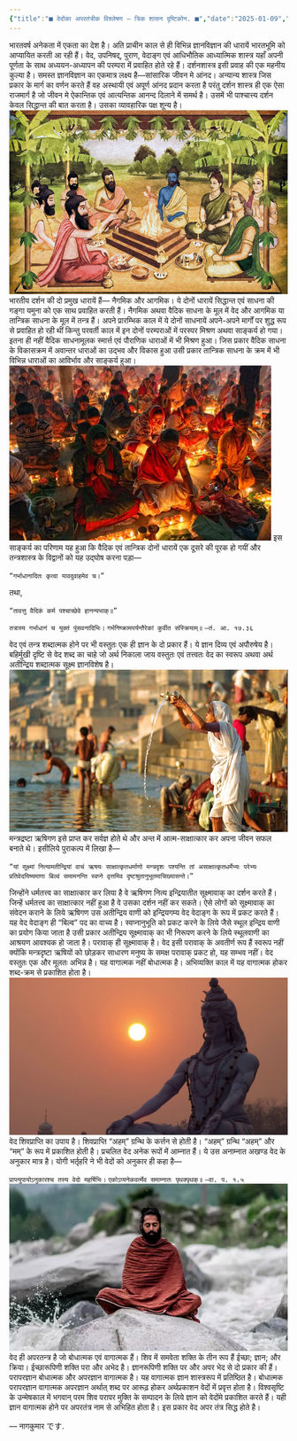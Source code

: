 ```yaml
---
{"title":"■ वेदोंका अपरतंत्रीक विश्लेषण — त्रिक शासन दृष्टिकोन. ■","date":"2025-01-09","tags":["trikashasan","viewpoint","articles","kashmirshaivism","vedas","paratantras","paraparatantras","aparatantras","comparativestudies","history"],"publish":true,"path":"Trikashasan/trikashasana viewpoint/The Aparātāntrik Analysis Of Vedā-s.md","permalink":"/Trikashasan/Trikashasana Viewpoint/The Aparatantrik Analysis Of Vedas/","PassFrontmatter":true}
---
```


भारतवर्ष अनेकता में एकता का देश है। अति प्राचीन काल से ही विभिन्न ज्ञानविज्ञान की धारायें भारतभूमि को आप्यायित करती आ रही हैं। वेद, उपनिषद्, पुराण, वेदाङ्ग एवं आधिभौतिक आध्यात्मिक शास्त्र यहाँ अपनी पूर्णता के साथ अध्ययन-अध्यापन की परम्परा में प्रवाहित होते रहे हैं। दर्शनशास्त्र इसी प्रवाह की एक महनीय कुल्या है। समस्त ज्ञानविज्ञान का एकमात्र लक्ष्य है—सांसारिक जीवन मे आंनद। अन्यान्य शास्त्र जिस प्रकार के मार्ग का वर्णन करते हैं वह अस्थायी एवं अपूर्ण आंनद प्रदान करता है परंतु दर्शन शास्त्र ही एक ऐसा राजमार्ग है जो जीवन मे ऐकान्तिक एवं आत्यन्तिक आनन्द दिलाने में समर्थ है। उसमें भी पाश्चात्त्य दर्शन केवल सिद्धान्त की बात करता है। उसका व्यावहारिक पक्ष शून्य है। 
![Pasted image 20250109150717.png](../../metadata/images/Pasted%20image%2020250109150717.png)
भारतीय दर्शन की दो प्रमुख धारायें हैं— नैगमिक और आगमिक। ये दोनों धारायें सिद्धान्त एवं साधना की गङ्गा यमुना को एक साथ प्रवाहित करती हैं। नैगमिक अथवा वैदिक साधना के मूल में वेद और आगमिक या तान्त्रिक साधना के मूल में तन्त्र हैं। अपने प्रारम्भिक काल में ये दोनों साधनायें अपने-अपने मार्गों पर शुद्ध रूप से प्रवाहित हो रही थीं किन्तु परवर्ती काल में इन दोनों परम्पराओं में परस्पर मिश्रण अथवा साङ्कर्य हो गया। इतना ही नहीं वैदिक साधनामूलक स्मार्त्त एवं पौराणिक धाराओं में भी मिश्रण हुआ। जिस प्रकार वैदिक साधना के विकासक्रम में अवान्तर धाराओं का उद्भव और विकास हुआ उसी प्रकार तान्त्रिक साधना के क्रम में भी विभिन्न धाराओं का आविर्भाव और साङ्कर्य हुआ। 
![Pasted image 20250109150537.png](../../metadata/images/Pasted%20image%2020250109150537.png)
इस साङ्कर्य का परिणाम यह हुआ कि वैदिक एवं तान्त्रिक दोनों धारायें एक दूसरे की पूरक हो गयीं और तन्त्रशास्त्र के विद्वानों को यह उद्घोष करना पड़ा—

`“गर्भाधानादितः कृत्वा यावदुवाहमेव च।”` 

तथा, 

`“तावत्तु वैदिकं कर्म पश्चाच्छेवे हानन्यभाक्॥”` 

`तत्रास्य गर्भाधानं च युक्तं पुंसवनादिभिः।` 
`गर्भनिष्क्रामपर्यन्तैरेकां कुर्वीत संस्क्रियाम्॥` 
`—तं. आ. १७.३६` 

वेद एवं तन्त्र शब्दात्मक होने पर भी वस्तुतः एक ही ज्ञान के दो प्रकार हैं। ये ज्ञान दिव्य एवं अपौरुषेय है। बहिर्मुखी दृष्टि से वेद शब्द का चाहे जो अर्थ निकाला जाय वस्तुतः एवं तत्त्वतः वेद का स्वरूप अथवा अर्थ अतीन्द्रिय शब्दात्मक सूक्ष्म ज्ञानविशेष है। 
![Pasted image 20250109150917.png](../../metadata/images/Pasted%20image%2020250109150917.png)
मन्त्रद्रष्टा ऋषिगण इसे प्राप्त कर सर्वज्ञ होते थे और अन्त में आत्म-साक्षात्कार कर अपना जीवन सफल बनाते थे। इसीलिये पुराकल्प में लिखा है—

`“यां सूक्ष्मां नित्यामतीन्द्रियां वाचं ऋषयः साक्षात्कृतधर्माणो मन्त्रदृशः पश्यन्ति तां असाक्षात्कृतधर्मेभ्यः परेभ्यः प्रतिवेदयिष्यमाणा बिल्वं समामनन्ति स्वप्ने वृत्तमिव दृष्टश्रुतानुभूतमाचिख्यासन्ते।”` 
 
जिन्होंने धर्मतत्त्व का साक्षात्कार कर लिया है वे ऋषिगण नित्य इन्द्रियातीत सूक्ष्मावाक् का दर्शन करते हैं। जिन्हें धर्मतत्त्व का साक्षात्कार नहीं हुआ है वे उसका दर्शन नहीं कर सकते। ऐसे लोगों को सूक्ष्मावाक् का संवेदन कराने के लिये ऋषिगण उस अतीन्द्रिय वाणी को इन्द्रियगम्य वेद वेदाङ्ग के रूप में प्रकट करते हैं। यह वेद वेदाङ्ग ही “बिल्व” पद का वाच्य है। स्वप्नानुभूति को प्रकट करने के लिये जैसे स्थूल इन्द्रिय वाणी का प्रयोग किया जाता है उसी प्रकार अतीन्द्रिय सूक्ष्मावाक् का भी निरूपण करने के लिये स्थूलवाणी का आश्रयण आवश्यक हो जाता है। परावाक् ही सूक्ष्मावाक् है। वेद इसी परावाक् के अवतीर्ण रूप हैं स्वरूप नहीं क्योंकि मन्त्रदृष्टा ऋषियों को छोड़कर साधारण मनुष्य के समक्ष परावाक् प्रकट हो, यह सम्भव नहीं। वेद वस्तुतः एक और मूलतः अभिन्न है। यह वागात्मक नहीं बोधात्मक है। अभिव्यक्ति काल में यह वागात्मक होकर शब्द-क्रम से प्रकाशित होता है। 
![Pasted image 20250109151315.png](../../metadata/images/Pasted%20image%2020250109151315.png)
वेद शिवप्राप्ति का उपाय है। शिवप्राप्ति “अहम्” ग्रन्थि के कर्त्तन से होती है। “अहम्” ग्रन्थि “अहम्” और “मम्” के रूप में प्रकाशित होती है। प्रचलित वेद अनेक रूपों में आम्नात हैं। ये उस अनाम्नात अखण्ड वेद के अनुकार मात्र है। योगी भर्तृहरि ने भी वेदों को अनुकार ही कहा है—

`प्राप्त्युपायोऽनुकारश्च तस्य वेदो महर्षिभिः।` 
`एकोऽप्यनेकवर्त्मेव समाम्नातः पृथक्पृथक्॥` 
`—वा. प. १.५`
![Pasted image 20250109151441.png](../../metadata/images/Pasted%20image%2020250109151441.png)
वेद ही अपरतन्त्र है जो बोधात्मक एवं वागात्मक हैं। शिव में समवेता शक्ति के तीन रूप हैं ईच्छा; ज्ञान; और क्रिया। ईच्छारूपिणी शक्ति परा और अभेद है। ज्ञानरूपिणी शक्ति पर और अपर भेद से दो प्रकार की हैं। परापरज्ञान बोधात्मक और अपरज्ञान वागात्मक है। यह वागात्मक ज्ञान शास्त्ररूप में प्रतिष्ठित है। बोधात्मक परापरज्ञान वागात्मक अपरज्ञान अर्थात् शब्द पर आरूढ़ होकर अर्थप्रकाशन वेदों में प्रवृत्त होता है। विश्वसृष्टि के उन्मेषकाल में भगवान् परम शिव परापर मुक्ति के सम्पादन के लिये ज्ञान को वेदोंमे प्रकाशित करते हैं। यही ज्ञान वागात्मक होने पर अपरतंत्र नाम से अभिहित होता है। इस प्रकार वेद अपर तंत्र सिद्ध होते है।

— नागकुमार です. 